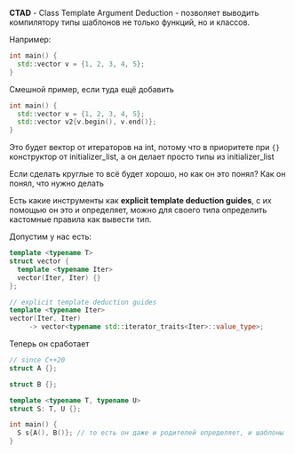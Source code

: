 **CTAD** - Class Template Argument Deduction - позволяет выводить компилятору типы шаблонов не только функций, но и классов.

Например:

```cpp
int main() {
  std::vector v = {1, 2, 3, 4, 5};
}
```

Смешной пример, если туда ещё добавить

```cpp
int main() {
  std::vector v = {1, 2, 3, 4, 5};
  std::vector v2{v.begin(), v.end()};
}
```

Это будет вектор от итераторов на int, потому что в приоритете при `{}` конструктор от initializer_list, а он делает просто типы из initializer_list

Если сделать круглые то всё будет хорошо, но как он это понял? Как он понял, что нужно делать

Есть какие инструменты как **explicit template deduction guides**, c их помощью он это и определяет, можно для своего типа определить кастомные правила как вывести тип.

Допустим у нас есть:

```cpp
template <typename T>
struct vector {
  template <typename Iter>
  vector(Iter, Iter) {}
};

// explicit template deduction guides
template <typename Iter>
vector(Iter, Iter)
     -> vector<typename std::iterator_traits<Iter>::value_type>;
```

Теперь он сработает

```cpp
// since C++20
struct A {};

struct B {};

template <typename T, typename U>
struct S: T, U {};

int main() {
  S s{A(), B()}; // то есть он даже и родителей определяет, и шаблоны
}
```